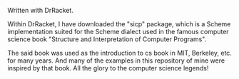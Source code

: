 Written with DrRacket.

Within DrRacket, I have downloaded the "sicp" package, which is a Scheme implementation suited for the Scheme dialect used in the famous computer science book "Structure and Interpretation of Computer Programs". 

The said book was used as the introduction to cs book in MIT, Berkeley, etc. for many years. And many of the examples in this repository of mine were inspired by that book. All the glory to the computer science legends!
